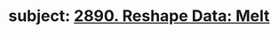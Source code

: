 # subject: <a href="https://leetcode.com/problems/reshape-data-melt/description/?envType=study-plan-v2&envId=introduction-to-pandas&lang=pythondata">2890. Reshape Data: Melt</a>
